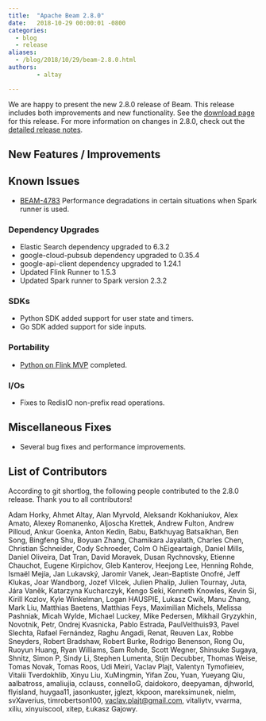```yaml
---
title:  "Apache Beam 2.8.0"
date:   2018-10-29 00:00:01 -0800
categories:
  - blog
  - release
aliases:
  - /blog/2018/10/29/beam-2.8.0.html
authors:
        - altay

---
```

<!--
Licensed under the Apache License, Version 2.0 (the "License");
you may not use this file except in compliance with the License.
You may obtain a copy of the License at

http://www.apache.org/licenses/LICENSE-2.0

Unless required by applicable law or agreed to in writing, software
distributed under the License is distributed on an "AS IS" BASIS,
WITHOUT WARRANTIES OR CONDITIONS OF ANY KIND, either express or implied.
See the License for the specific language governing permissions and
limitations under the License.
-->

We are happy to present the new 2.8.0 release of Beam. This release includes both improvements and new functionality.
See the [download page](/get-started/downloads/#280-2018-10-26) for this release.<!--more-->
For more information on changes in 2.8.0, check out the
[detailed release notes](https://issues.apache.org/jira/secure/ReleaseNote.jspa?projectId=12319527&version=12343985).

## New Features / Improvements

## Known Issues

* [BEAM-4783](https://issues.apache.org/jira/browse/BEAM-4783) Performance degradations in certain situations when Spark runner is used.

### Dependency Upgrades

* Elastic Search dependency upgraded to 6.3.2
* google-cloud-pubsub dependency upgraded to 0.35.4
* google-api-client dependency upgraded to 1.24.1
* Updated Flink Runner to 1.5.3
* Updated Spark runner to Spark version 2.3.2

### SDKs

* Python SDK added support for user state and timers.
* Go SDK added support for side inputs.

### Portability

* [Python on Flink MVP](/roadmap/portability/#python-on-flink) completed.

### I/Os

* Fixes to RedisIO non-prefix read operations.

## Miscellaneous Fixes

* Several bug fixes and performance improvements.

## List of Contributors

According to git shortlog, the following people contributed
to the 2.8.0 release. Thank you to all contributors!

Adam Horky, Ahmet Altay, Alan Myrvold, Aleksandr Kokhaniukov,
Alex Amato, Alexey Romanenko, Aljoscha Krettek, Andrew Fulton,
Andrew Pilloud, Ankur Goenka, Anton Kedin, Babu, Batkhuyag Batsaikhan, Ben Song,
Bingfeng Shu, Boyuan Zhang, Chamikara Jayalath, Charles Chen,
Christian Schneider, Cody Schroeder, Colm O hEigeartaigh, Daniel Mills,
Daniel Oliveira, Dat Tran, David Moravek, Dusan Rychnovsky, Etienne Chauchot,
Eugene Kirpichov, Gleb Kanterov, Heejong Lee, Henning Rohde, Ismaël Mejía,
Jan Lukavský, Jaromir Vanek, Jean-Baptiste Onofré, Jeff Klukas, Joar Wandborg,
Jozef Vilcek, Julien Phalip, Julien Tournay, Juta, Jára Vaněk,
Katarzyna Kucharczyk, Kengo Seki, Kenneth Knowles, Kevin Si, Kirill Kozlov,
Kyle Winkelman, Logan HAUSPIE, Lukasz Cwik, Manu Zhang, Mark Liu,
Matthias Baetens, Matthias Feys, Maximilian Michels, Melissa Pashniak,
Micah Wylde, Michael Luckey, Mike Pedersen, Mikhail Gryzykhin, Novotnik,
Petr, Ondrej Kvasnicka, Pablo Estrada, PaulVelthuis93, Pavel Slechta,
Rafael Fernández, Raghu Angadi, Renat, Reuven Lax, Robbe Sneyders,
Robert Bradshaw, Robert Burke, Rodrigo Benenson, Rong Ou, Ruoyun Huang,
Ryan Williams, Sam Rohde, Scott Wegner, Shinsuke Sugaya, Shnitz, Simon P,
Sindy Li, Stephen Lumenta, Stijn Decubber, Thomas Weise, Tomas Novak,
Tomas Roos, Udi Meiri, Vaclav Plajt, Valentyn Tymofieiev, Vitalii Tverdokhlib,
Xinyu Liu, XuMingmin, Yifan Zou, Yuan, Yueyang Qiu, aalbatross, amaliujia,
cclauss, connelloG, daidokoro, deepyaman, djhworld, flyisland, huygaa11,
jasonkuster, jglezt, kkpoon, mareksimunek, nielm, svXaverius, timrobertson100,
vaclav.plajt@gmail.com, vitaliytv, vvarma, xiliu, xinyuiscool, xitep,
Łukasz Gajowy.

